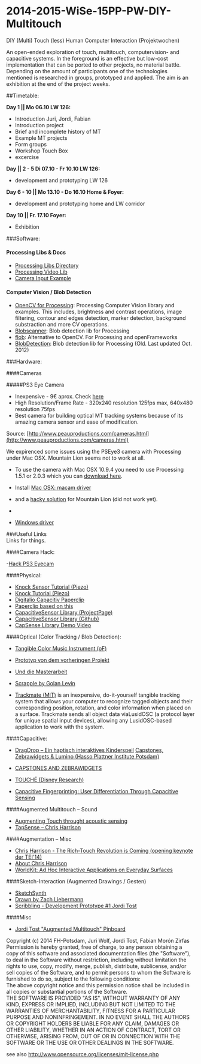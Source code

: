 2014-2015-WiSe-15PP-PW-DIY-Multitouch
=====================================

DIY (Multi) Touch (less) Human Computer Interaction (Projektwochen)  

An open-ended exploration of touch, multitouch, computervision- and capacitive systems. In the foreground is an effective but low-cost implementation that can be ported to other projects, no material battle. Depending on the amount of participants one of the technologies mentioned is researched in groups, prototyped and applied. The aim is an exhibition at the end of the project weeks. 



##Timetable:   

__Day 1 || Mo 06.10 LW 126:__  

- Introduction Juri, Jordi, Fabian  
- Introduction project  
- Brief and incomplete history of MT  
- Example MT projects  
- Form groups
- Workshop Touch Box  
- excercise

__Day || 2 - 5 Di 07.10 - Fr 10.10 LW 126:__  

- development and prototyping LW 126

__Day 6 - 10 || Mo 13.10 - Do 16.10 Home & Foyer:__

- development and prototyping home and LW corridor

__Day 10 || Fr. 17.10 Foyer:__

- Exhibition 


###Software:

#### Processing Libs & Docs

- [Processing Libs Directory](http://processing.org/reference/libraries/)
- [Processing Video Lib](http://processing.org/reference/libraries/video/index.html)
- [Camera Input Example](http://www.processing.org/reference/libraries/video/Capture.html)

#### Computer Vision / Blob Detection

- [OpenCV for Processing](https://github.com/atduskgreg/opencv-processing): Processing Computer Vision library and examples. This includes, brightness and contrast operations, image filtering, contour and edges detection, marker detection, background substraction and more CV operations.
- [Blobscanner](https://github.com/robdanet/blobscanner): Blob detection lib for Processing
- [flob](http://s373.net/code/flob/): Alternative to OpenCV. For Processing and openFrameworks
- [BlobDetection](http://www.v3ga.net/processing/BlobDetection/): Blob detection lib for Processing (Old. Last updated Oct. 2012)


###Hardware:

####Cameras

#####PS3 Eye Camera
- Inexpensive - 9€ aprox. Check [here](http://www.amazon.de/dp/B000W3YQ1Y/ref=pe_386171_51767411_TE_M3T1_dp_1)
- High Resolution/Frame Rate - 320x240 resolution 125fps max, 640x480 resolution 75fps
- Best camera for building optical MT tracking systems because of its amazing camera sensor and ease of modification.

Source: [http://www.peauproductions.com/cameras.html](http://www.peauproductions.com/cameras.html)

We expirenced some issues using the PSEye3 camera with Processing under Mac OSX. Mountain Lion seems not to work at all.  
- To use the camera with Mac OSX 10.9.4 you need to use Processing 1.5.1 or 2.0.3 which you can [download here](https://code.google.com/p/processing/downloads/list).  
- Install [Mac OSX: macam driver](http://webcam-osx.sourceforge.net/)  

- and a [hacky solution](http://forum.processing.org/one/topic/ps3-eyecam-under-osx-10-8.html) for Mountain Lion (did not work yet).
- 
- [Windows driver](http://codelaboratories.com/products/eye/driver/)


###Useful Links   
Links for things.

####Camera Hack: 

-[Hack PS3 Eyecam](http://createdigitalmotion.com/2009/08/trick-out-your-ps3-eye-webcam-best-cam-for-vision-augmented-reality/)

####Physical:

- [Knock Sensor Tutorial (Piezo)](http://www.arduino.cc/en/Tutorial/KnockSensor)  
- [Knock Tutorial (Piezo)](http://arduino.cc/en/Tutorial/Knock)  
- [Digitalio Capacitiv Paperclip](https://github.com/fabiantheblind/digitalio/tree/master/capacitive_touch_paperclip)  
- [Paperclip based on this](http://www.instructables.com/id/Turn-a-pencil-drawing-into-a-capacitive-sensor-for/?ALLSTEPS)
- [CapacitiveSensor Library (ProjectPage)](https://www.pjrc.com/teensy/td_libs_CapacitiveSensor.html)
- [CapacitiveSensor Library (Github)](https://github.com/PaulStoffregen/CapacitiveSensor)
- [CapSense Library Demo Video](https://www.youtube.com/watch?v=BHQPqQ_5ulc)

####Optical (Color Tracking / Blob Detection):

- [Tangible Color Music Instrument (oF)](http://www.creativeapplications.net/sound/tangible-color-music-instrument-openframeworks-sound/)
- [Prototyp von dem vorheringen Projekt](http://www.ryanraffa.com/parsons/thesis/category/prototypes/5-tangible-player/)
- [Und die Masterarbeit](http://www.ryanraffa.com/parsons/thesis/category/papers/)

- [Scrapple by Golan Levin](http://www.flong.com/projects/scrapple/)

- [Trackmate (MIT)](http://tangible.media.mit.edu/project/trackmate/) is an inexpensive, do-it-yourself tangible tracking system that allows your computer to recognize tagged objects and their corresponding position, rotation, and color information when placed on a surface. Trackmate sends all object data viaLusidOSC (a protocol layer for unique spatial input devices), allowing any LusidOSC-based application to work with the system.

####Capacitive: 
- [DragDrop – Ein haptisch interaktives Kinderspeil](http://www.designmadeingermany.de/2013/25478/)
[Capstones, Zebrawidgets & Lumino (Hasso Plattner Institute Potsdam)](http://www.hpi.uni-potsdam.de/baudisch/projects/lumino.html)
- [CAPSTONES AND ZEBRAWIDGETS](http://stefaniemueller.org/capstones-and-zebrawidgets/)

- [TOUCHÉ (Disney Research)](http://www.disneyresearch.com/project/touche-touch-and-gesture-sensing-for-the-real-world/)
- [Capacitive Fingerprinting: User Differentiation Through Capacitive Sensing](http://chrisharrison.net/index.php/Research/CapacitiveFingerprinting)

####Augmented Multitouch – Sound

- [Augmenting Touch throught acoustic sensing](http://plopesresearch.levelup.webfactional.com/?project=rich-touch-acoustics)
- [TapSense – Chris Harrison](http://www.cmu.edu/news/stories/archives/2011/october/oct19_tapsense.html)

####Augmentation – Misc

- [Chris Harrison - The Rich-Touch Revolution is Coming (opening keynote der TEI'14)](http://www.tei-conf.org/14/program/keynote_harrison.php)
- [About Chris Harrison](http://www.chrisharrison.net/index.php/Research/Welcome)
- [WorldKit: Ad Hoc Interactive Applications on Everyday Surfaces](http://chrisharrison.net/index.php/Research/WorldKit)

####Sketch-Interaction (Augmented Drawings / Gesten)
- [SketchSynth](http://www.creativeapplications.net/openframeworks/sketchsynth-drawable-user-interface-by-billy-keyes/)
- [Drawn by Zach Liebermann](https://www.youtube.com/watch?v=xwkGC-U8cU4)
- [Scribbling - Development Prototype #1 Jordi Tost](https://vimeo.com/82286680)

####Misc
- [Jordi Tost "Augmented Multitouch" Pinboard](http://www.pinterest.com/jorditost/augmented-multitouch/)


Copyright (c)  2014 FH-Potsdam, Juri Wolf, Jordi Tost, Fabian Morón Zirfas
Permission is hereby granted, free of charge, to any person obtaining a copy of this software and associated documentation files (the "Software"), to deal in the Software  without restriction, including without limitation the rights to use, copy, modify, merge, publish, distribute, sublicense, and/or sell copies of the Software, and to  permit persons to whom the Software is furnished to do so, subject to the following conditions:  
The above copyright notice and this permission notice shall be included in all copies or substantial portions of the Software.  
THE SOFTWARE IS PROVIDED "AS IS", WITHOUT WARRANTY OF ANY KIND, EXPRESS OR IMPLIED, INCLUDING BUT NOT LIMITED TO THE WARRANTIES OF MERCHANTABILITY, FITNESS FOR A  PARTICULAR PURPOSE AND NONINFRINGEMENT. IN NO EVENT SHALL THE AUTHORS OR COPYRIGHT HOLDERS BE LIABLE FOR ANY CLAIM, DAMAGES OR OTHER LIABILITY, WHETHER IN AN ACTION OF  CONTRACT, TORT OR OTHERWISE, ARISING FROM, OUT OF OR IN CONNECTION WITH THE SOFTWARE OR THE USE OR OTHER DEALINGS IN THE SOFTWARE.  

see also http://www.opensource.org/licenses/mit-license.php



